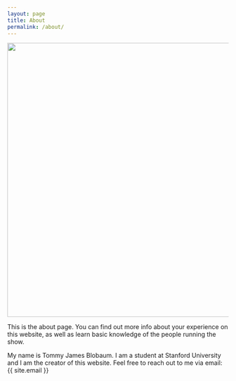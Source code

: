 ```yaml
---
layout: page
title: About
permalink: /about/
---
```


<img class="feat-img " width="625" src="{{ site.baseurl }}/assets/images/nebraska-isometric.jpeg" />

This is the about page. You can find out more info about your experience on this website, as well as learn basic knowledge of the people running the show.  

My name is Tommy James Blobaum. I am a student at Stanford University and I am the creator of this website. Feel free to reach out to me via email: {{ site.email }}

<!-- <img class="feat-img center" width="625" src="{{ site.baseurl }}/assets/images/isis.jpeg" /> -->
